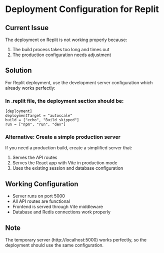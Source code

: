 # Deployment Configuration for Replit

## Current Issue
The deployment on Replit is not working properly because:
1. The build process takes too long and times out
2. The production configuration needs adjustment

## Solution
For Replit deployment, use the development server configuration which already works perfectly:

### In .replit file, the deployment section should be:
```
[deployment]
deploymentTarget = "autoscale"
build = ["echo", "Build skipped"]
run = ["npm", "run", "dev"]
```

### Alternative: Create a simple production server
If you need a production build, create a simplified server that:
1. Serves the API routes
2. Serves the React app with Vite in production mode
3. Uses the existing session and database configuration

## Working Configuration
- Server runs on port 5000
- All API routes are functional
- Frontend is served through Vite middleware
- Database and Redis connections work properly

## Note
The temporary server (http://localhost:5000) works perfectly, so the deployment should use the same configuration.
